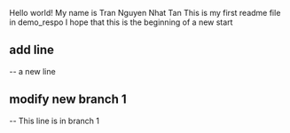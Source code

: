 Hello world!
My name is Tran Nguyen Nhat Tan
This is my first readme file in demo_respo
I hope that this is the beginning of a new start

## add line
-- a new line

## modify new branch 1

-- This line is in branch 1